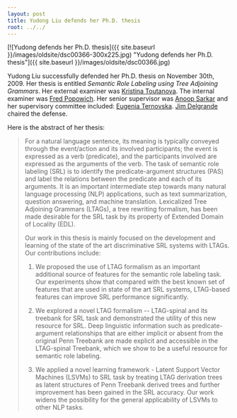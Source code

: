 ```yaml
---
layout: post
title: Yudong Liu defends her Ph.D. thesis
root: ../../
---
```


[![Yudong defends her Ph.D. thesis]({{ site.baseurl }}/images/oldsite/dsc00366-300x225.jpg) "Yudong defends her Ph.D. thesis"]({{ site.baseurl }}/images/oldsite/dsc00366.jpg)

Yudong Liu successfully defended her Ph.D. thesis on November 30th, 2009. Her thesis is entitled _Semantic Role Labeling using Tree Adjoining Grammars_. Her external examiner was [Kristina Toutanova](http://research.microsoft.com/en-us/people/kristout/). The internal examiner was [Fred Popowich](http://www.sfu.ca/~popowich/public/Home.html). Her senior supervisor was [Anoop Sarkar](http://www.cs.sfu.ca/~anoop/) and her supervisory committee included: [Eugenia Ternovska](http://www.cs.sfu.ca/~ter/Welcome.html). [Jim Delgrande](http://www.cs.sfu.ca/~jim/) chaired the defense.

Here is the abstract of her thesis:

> For a natural language sentence, its meaning is typically conveyed through the event/action and its involved participants; the event is expressed as a verb (predicate), and the participants involved are expressed as the arguments of the verb. The task of semantic role labeling (SRL) is to identify the predicate-argument structures (PAS) and label the relations between the predicate and each of its arguments. It is an important intermediate step towards many natural language processing (NLP) applications, such as text summarization, question answering, and machine translation. Lexicalized Tree Adjoining Grammars (LTAGs), a tree rewriting formalism, has been made desirable for the SRL task by its property of Extended Domain of Locality (EDL).  
> 
> Our work in this thesis is mainly focused on the development and learning of the state of the art discriminative SRL systems with LTAGs.  Our contributions include: 
> 
> 1. We proposed the use of LTAG formalism as an important additional source of features for the semantic role labeling task. Our experiments show that compared with the best known set of features that are used in state of the art SRL systems, LTAG-based features can improve SRL performance significantly. 
> 
> 
> 2. We explored a novel LTAG formalism -- LTAG-spinal and its treebank for SRL task and demonstrated the utility of this new resource for SRL. Deep linguistic information such as predicate-argument relationships that are either implicit or absent from the original Penn Treebank are made explicit and accessible in the LTAG-spinal Treebank, which we show to be a useful resource for semantic role labeling.
> 
> 
> 3. We applied a novel learning framework - Latent Support Vector Machines (LSVMs) to SRL task by treating LTAG derivation trees as latent structures of Penn Treebank derived trees and further improvement has been gained in the SRL accuracy. Our work widens the possibility for the general applicability of LSVMs to other NLP tasks. 

